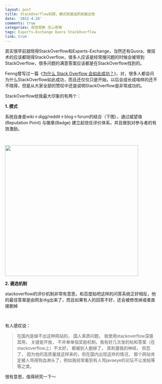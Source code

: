 ```yaml
---
layout: post
title: StackOverflow初探，模式和遴选机制最出色
date: '2012-4-20'
comments: true
categories: 视觉观察 无心呢喃
tags: Experts-Exchange Quora StackOverflow
link: true
---
```

其实很早前就晓得StackOverflow和Experts-Exchange，当然还有Quora，做技术的应该都晓得StackOverflow，很多人应该是经常搜问题的时候会被带到StackOverflow，很多问题的满意答案应该都是在StackOverflow找到的。

Fenng曾写过一篇《<a href="http://www.dbanotes.net/startup/stack_overflow_success.html" target="_blank">为什么 Stack Overflow 会如此成功？</a>》，对，很多人都会问为什么StackOverflow如此成功，而且还仅仅只是开始，以后会成长成啥样的还不不晓得，但是从大家全部的赞叹中还是说明StackOverflow是非常成功的。

StackOverflow给我最大印象的有两个：

<strong>1. 模式</strong>

系统自身是wiki＋digg/reddit＋blog＋forum的结合（下图），通过威望值(Reputation Point) 与徽章(Badge) 建立起信任评价体系，并且做到对参与者的有效激励。

&nbsp;

<img class="alignnone" src="http://sstatic.net/stackoverflow/img/venn-diagram.png" alt="" width="440" height="431" />

<strong>2. 遴选机制</strong>

stackoverflow的评价机制非常有意思，和百度贴吧这样的问答系统正好相反，他的最佳答案是由网友dig出来了，而且如果有人的回答不好，还会被修改掉或者直接删掉

&nbsp;

有人感叹说：
<blockquote>在国内是做不出这种网站的， 国人素质问题， 我使用stackoverflow深感其用， 关键是开放， 不并单单指奖励机制，我有好几次发的帖和答案（在stackoverflow上）不太好， 都被别人删掉了， 真刺激我的神经， 但忍了， 因为他的高质量就这样来的，但在国内出现这样的情况， 那个网站肯定被人骂得狗血淋头了，例如我经常看到有人骂javaeye的论坛不让发帖等等之类。</blockquote>
很有意思，值得研究一下～

&nbsp;
